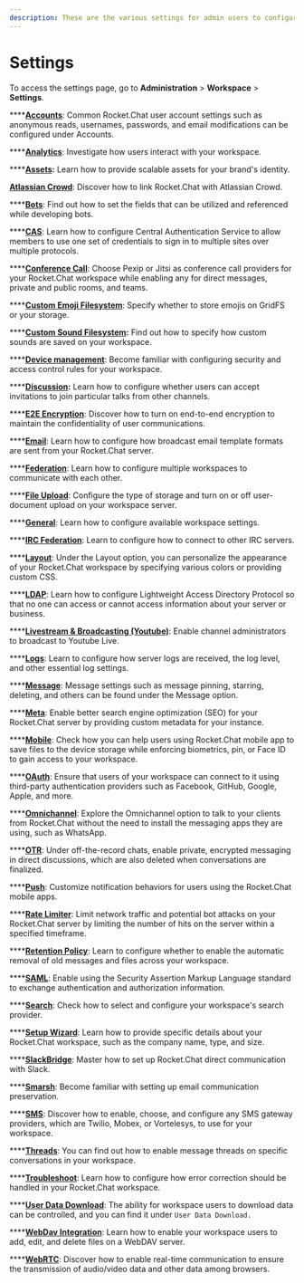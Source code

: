 ```yaml
---
description: These are the various settings for admin users to configure their workspaces.
---
```


# Settings

To access the settings page, go to **Administration** > **Workspace** > **Settings**.

\*\*\*\*[**Accounts**](account-settings/): Common Rocket.Chat user account settings such as anonymous reads, usernames, passwords, and email modifications can be configured under Accounts.

\*\*\*\*[**Analytics**](analytics.md): Investigate how users interact with your workspace.

\*\*\*\*[**Assets**](assets.md)**:** Learn how to provide scalable assets for your brand's identity.

[**Atlassian Crowd**](broken-reference/): Discover how to link Rocket.Chat with Atlassian Crowd.

\*\*\*\*[**Bots**](bots.md): Find out how to set the fields that can be utilized and referenced while developing bots.

\*\*\*\*[**CAS**](cas.md): Learn how to configure Central Authentication Service to allow members to use one set of credentials to sign in to multiple sites over multiple protocols.

\*\*\*\*[**Conference Call**](../../rocket.chat-conference-call/conference-call-admin-guide/): Choose Pexip or Jitsi as conference call providers for your Rocket.Chat workspace while enabling any for direct messages, private and public rooms, and teams.

\*\*\*\*[**Custom Emoji Filesystem**](../custom-emoji.md): Specify whether to store emojis on GridFS or your storage.

\*\*\*\*[**Custom Sound Filesystem**](custom-sound-filesystem.md)**:** Find out how to specify how custom sounds are saved on your workspace.

\*\*\*\*[**Device management**](../device-management.md): Become familiar with configuring security and access control rules for your workspace.

\*\*\*\*[**Discussion**](discussion.md)**:** Learn how to configure whether users can accept invitations to join particular talks from other channels.

\*\*\*\*[**E2E Encryption**](e2e-encryption.md): Discover how to turn on end-to-end encryption to maintain the confidentiality of user communications.

\*\*\*\*[**Email**](email/): Learn how to configure how broadcast email template formats are sent from your Rocket.Chat server.

\*\*\*\*[**Federation**](federation/): Learn how to configure multiple workspaces to communicate with each other.

\*\*\*\*[**File Upload**](file-upload/): Configure the type of storage and turn on or off user-document upload on your workspace server.

\*\*\*\*[**General**](general/): Learn how to configure available workspace settings.

\*\*\*\*[**IRC Federation**](irc-federation.md): Learn to configure how to connect to other IRC servers.

\*\*\*\*[**Layout**](layout.md): Under the Layout option, you can personalize the appearance of your Rocket.Chat workspace by specifying various colors or providing custom CSS.

\*\*\*\*[**LDAP**](ldap/): Learn how to configure Lightweight Access Directory Protocol so that no one can access or cannot access information about your server or business.

\*\*\*\*[**Livestream & Broadcasting (Youtube)**](livestream-and-broadcasting.md): Enable channel administrators to broadcast to Youtube Live.

\*\*\*\*[**Logs**](logs.md): Learn to configure how server logs are received, the log level, and other essential log settings.

\*\*\*\*[**Message**](message.md): Message settings such as message pinning, starring, deleting, and others can be found under the Message option.

\*\*\*\*[**Meta**](meta.md): Enable better search engine optimization (SEO) for your Rocket.Chat server by providing custom metadata for your instance.

\*\*\*\*[**Mobile**](mobile.md): Check how you can help users using Rocket.Chat mobile app to save files to the device storage while enforcing biometrics, pin, or Face ID to gain access to your workspace.

\*\*\*\*[**OAuth**](oauth/): Ensure that users of your workspace can connect to it using third-party authentication providers such as Facebook, GitHub, Google, Apple, and more.

\*\*\*\*[**Omnichannel**](omnichannel-admins-guide/): Explore the Omnichannel option to talk to your clients from Rocket.Chat without the need to install the messaging apps they are using, such as WhatsApp.

\*\*\*\*[**OTR**](otr.md): Under off-the-record chats, enable private, encrypted messaging in direct discussions, which are also deleted when conversations are finalized.

\*\*\*\*[**Push**](push.md): Customize notification behaviors for users using the Rocket.Chat mobile apps.

\*\*\*\*[**Rate Limiter**](rate-limiter.md): Limit network traffic and potential bot attacks on your Rocket.Chat server by limiting the number of hits on the server within a specified timeframe.

\*\*\*\*[**Retention Policy**](retention-policies.md): Learn to configure whether to enable the automatic removal of old messages and files across your workspace.

\*\*\*\*[**SAML**](saml/): Enable using the Security Assertion Markup Language standard to exchange authentication and authorization information.

\*\*\*\*[**Search**](search.md): Check how to select and configure your workspace's search provider.

\*\*\*\*[**Setup Wizard**](setup-wizard.md): Learn how to provide specific details about your Rocket.Chat workspace, such as the company name, type, and size.

\*\*\*\*[**SlackBridge**](slackbridge.md): Master how to set up Rocket.Chat direct communication with Slack.

\*\*\*\*[**Smarsh**](smarsh.md): Become familiar with setting up email communication preservation.

\*\*\*\*[**SMS**](sms.md): Discover how to enable, choose, and configure any SMS gateway providers, which are Twilio, Mobex, or Vortelesys, to use for your workspace.

\*\*\*\*[**Threads**](threads.md): You can find out how to enable message threads on specific conversations in your workspace.

\*\*\*\*[**Troubleshoot**](troubleshoot.md): Learn how to configure how error correction should be handled in your Rocket.Chat workspace.

\*\*\*\*[**User Data Download**](user-data-download.md): The ability for workspace users to download data can be controlled, and you can find it under `User Data Download.`

\*\*\*\*[**WebDav Integration**](webdav-integration.md): Learn how to enable your workspace users to add, edit, and delete files on a WebDAV server.

\*\*\*\*[**WebRTC**](webrtc.md): Discover how to enable real-time communication to ensure the transmission of audio/video data and other data among browsers.

